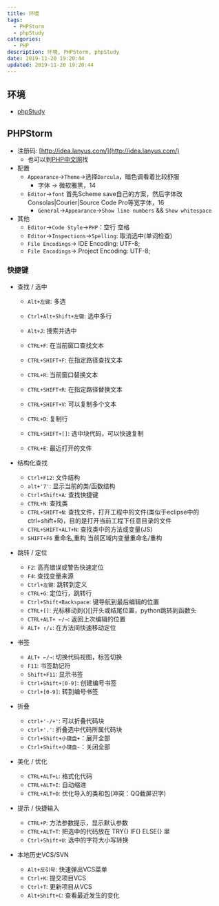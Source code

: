 ```yaml
---
title: 环境
tags: 
  - PHPStorm
  - phpStudy
categories: 
  - PHP
description: 环境, PHPStorm, phpStudy
date: 2019-11-20 19:20:44
updated: 2019-11-20 19:20:44
---
```


## 环境

+ [phpStudy](https://www.xp.cn/)

## PHPStorm

+ 注册码: [http://idea.lanyus.com/](http://idea.lanyus.com/)
  + 也可以到[PHP中文网](http://www.php.cn/)找
+ 配置
  + `Appearance`->`Theme`->选择`Darcula`，暗色调看着比较舒服
    + 字体 -> 微软雅黑，14
  + `Editor`->`font`  首先Scheme save自己的方案，然后字体改 Consolas|Courier|Source Code Pro等宽字体，16
    + `General`->`Appearance`->`Show line numbers` && `Show whitespace`
+ 其他
  + `Editor`->`Code Style`->`PHP`：空行 空格
  + `Editor`->`Inspections`->`Spelling`: 取消选中(单词检查)
  + `File Encodings`-> IDE Encoding: UTF-8;
  + `File Encodings`-> Project Encoding: UTF-8;

### 快捷键

+ 查找 / 选中
  + `Alt+左键`: 多选
  + `Ctrl+Alt+Shift+左键`: 选中多行

  + `Alt+J`: 搜索并选中
  + `CTRL+F`: 在当前窗口查找文本
  + `CTRL+SHIFT+F`: 在指定路径查找文本
  + `CTRL+R`: 当前窗口替换文本
  + `CTRL+SHIFT+R`: 在指定路径替换文本
  
  + `CTRL+SHIFT+V`: 可以复制多个文本
  + `CTRL+D`: 复制行
  + `CTRL+SHIFT+[]`: 选中块代码，可以快速复制
  
  + `CTRL+E`: 最近打开的文件

+ 结构化查找
  + `Ctrl+F12`: 文件结构
  + `alt+'7'`: 显示当前的类/函数结构
  + `Ctrl+Shift+A`: 查找快捷键
  + `CTRL+N`: 查找类
  + `CTRL+SHIFT+N`: 查找文件，打开工程中的文件(类似于eclipse中的ctrl+shift+R)，目的是打开当前工程下任意目录的文件
  + `CTRL+SHIFT+ALT+N`: 查找类中的方法或变量(JS)
  + `SHIFT+F6`  重命名,重构 当前区域内变量重命名/重构

+ 跳转 / 定位
  + `F2`: 高亮错误或警告快速定位
  + `F4`: 查找变量来源
  + `Ctrl+左键`: 跳转到定义
  + `CTRL+G`: 定位行，跳转行
  + `Ctrl+Shift+Backspace`: 键导航到最后编辑的位置
  + `CTRL+[]`: 光标移动到{}[]开头或结尾位置，python跳转到函数头
  + `CTRL+ALT+ ←/→`: 返回上次编辑的位置
  + `ALT+ ↑/↓`: 在方法间快速移动定位

+ 书签
  + `ALT+ ←/→`: 切换代码视图，标签切换
  + `F11`: 书签助记符
  + `Shift+F11`: 显示书签
  + `Ctrl+Shift+[0-9]`: 创建编号书签
  + `Ctrl+[0-9]`: 转到编号书签

+ 折叠
  + `ctrl+'-/+'`: 可以折叠代码块
  + `ctrl+'.'`: 折叠选中代码所属代码块
  + `Ctrl+Shift+小键盘+`：展开全部
  + `Ctrl+Shift+小键盘-`：关闭全部

+ 美化 / 优化
  + `CTRL+ALT+L`: 格式化代码
  + `CTRL+ALT+I`: 自动缩进
  + `CTRL+ALT+O`: 优化导入的类和包(冲突：QQ截屏识字)

+ 提示 / 快捷输入
  + `CTRL+P`: 方法参数提示，显示默认参数
  + `CTRL+ALT+T`:  把选中的代码放在 TRY{} IF{} ELSE{} 里
  + `Ctrl+Shift+U`: 选中的字符大小写转换

+ 本地历史VCS/SVN
  + `Alt+反引号`: 快速弹出VCS菜单
  + `Ctrl+K`: 提交项目VCS
  + `Ctrl+T`: 更新项目从VCS
  + `Alt+Shift+C`: 查看最近发生的变化
